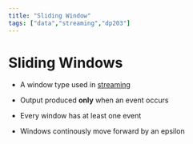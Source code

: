 ```yaml
---
title: "Sliding Window"
tags: ["data","streaming","dp203"]
---
```


# Sliding Windows

- A window type used in [streaming][streaming]

- Output produced __only__ when an event occurs

- Every window has at least one event

- Windows continously move forward by an epsilon

[streaming]: ./azure_streaming_analytics.md
